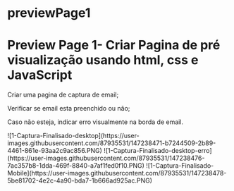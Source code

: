 # previewPage1
<h1>Preview Page 1- Criar Pagina de pré visualização usando html, css e JavaScript </h1>
<p>Criar uma pagina de captura de email;</p>
<p>Verificar se email esta preenchido ou não;</p>
<p>Caso não esteja, indicar erro visualmente na borda de email.</p>
<div aling-"center">
![1-Captura-Finalisado-desktop](https://user-images.githubusercontent.com/87935531/147238471-b7244509-2b89-4461-861e-93aa2c9ac856.PNG)
![1-Captura-Finalisado-desktop-erro](https://user-images.githubusercontent.com/87935531/147238476-7ac357b8-1dda-469f-8840-a7af1fed0f10.PNG)
![1-Captura-Finalisado-Mobile](https://user-images.githubusercontent.com/87935531/147238478-5be81702-4e2c-4a90-bda7-1b666ad925ac.PNG)
  </div>
